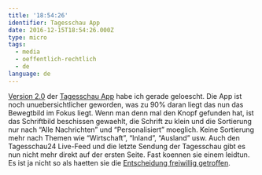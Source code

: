 ```yaml
---
title: '18:54:26'
identifier: Tagesschau App
date: 2016-12-15T18:54:26.000Z
type: micro
tags:
  - media
  - oeffentlich-rechtlich
  - de
language: de
---
```


[Version 2.0](https://www.tagesschau.de/inland/app-start-101.html) der [Tagesschau App](https://itunes.apple.com/de/app/tagesschau/id401644893?mt=8) habe ich gerade geloescht. Die App ist noch unuebersichtlicher geworden, was zu 90% daran liegt das nun das Bewegtbild im Fokus liegt. Wenn man denn mal den Knopf gefunden hat, ist das Schriftbild beschissen gewaehlt, die Schrift zu klein und die Sortierung nur nach “Alle Nachrichten” und “Personalisiert” moeglich. Keine Sortierung mehr nach Themen wie “Wirtschaft”, “Inland”, “Ausland” usw. Auch den Tagesschau24 Live-Feed und die letzte Sendung der Tagesschau gibt es nun nicht mehr direkt auf der ersten Seite. Fast koennen sie einem leidtun. Es ist ja nicht so als haetten sie die [Entscheidung freiwillig getroffen](http://www.taz.de/!5083029/).
